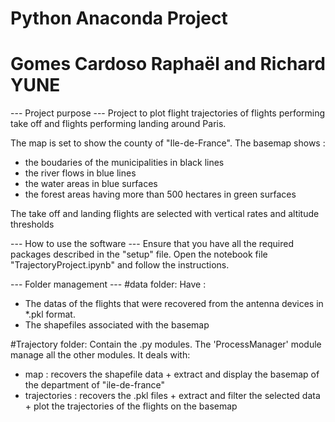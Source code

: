 # Python Anaconda Project
# Gomes Cardoso Raphaël and Richard YUNE 


--- Project purpose ---
Project to plot flight trajectories of flights performing take off and flights performing landing around Paris.

The map is set to show the county of "Ile-de-France". The basemap shows :
- the boudaries of the municipalities in black lines
- the river flows in blue lines
- the water areas in blue surfaces
- the forest areas having more than 500 hectares in green surfaces

The take off and landing flights are selected with vertical rates and altitude thresholds


--- How to use the software ---
Ensure that you have all the required packages described in the "setup" file. 
Open the notebook file "TrajectoryProject.ipynb" and follow the instructions.



--- Folder management ---
#data folder:
Have :
- The datas of the flights that were recovered from the antenna devices in *.pkl format.
- The shapefiles associated with the basemap 


#Trajectory folder:
Contain the .py modules.
The 'ProcessManager' module manage all the other modules. It deals with:
- map : recovers the shapefile data + extract and display the basemap of the department of "ile-de-france"
- trajectories : recovers the .pkl files + extract and filter the selected data + plot the trajectories of the flights on the basemap
 


